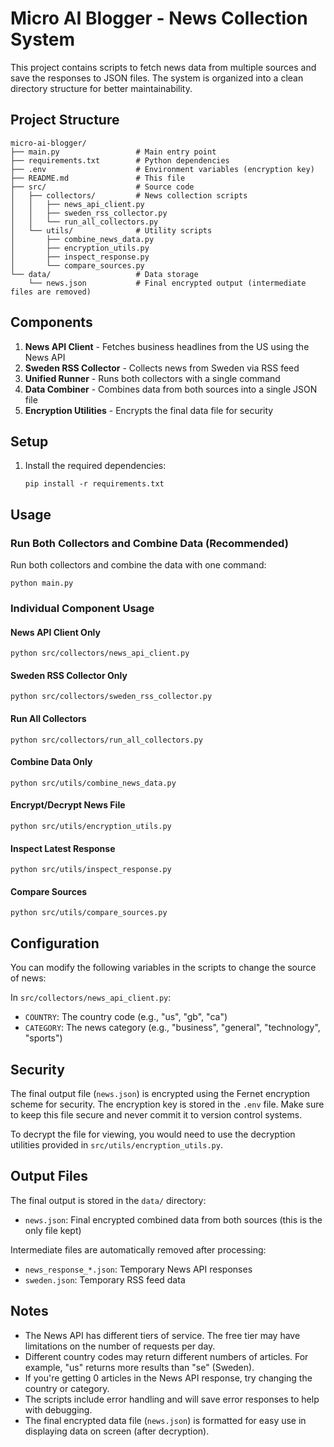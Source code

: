 # Micro AI Blogger - News Collection System

This project contains scripts to fetch news data from multiple sources and save the responses to JSON files. The system is organized into a clean directory structure for better maintainability.

## Project Structure

```
micro-ai-blogger/
├── main.py                 # Main entry point
├── requirements.txt        # Python dependencies
├── .env                    # Environment variables (encryption key)
├── README.md               # This file
├── src/                    # Source code
│   ├── collectors/         # News collection scripts
│   │   ├── news_api_client.py
│   │   ├── sweden_rss_collector.py
│   │   └── run_all_collectors.py
│   └── utils/              # Utility scripts
│       ├── combine_news_data.py
│       ├── encryption_utils.py
│       ├── inspect_response.py
│       └── compare_sources.py
└── data/                   # Data storage
    └── news.json           # Final encrypted output (intermediate files are removed)
```

## Components

1. **News API Client** - Fetches business headlines from the US using the News API
2. **Sweden RSS Collector** - Collects news from Sweden via RSS feed
3. **Unified Runner** - Runs both collectors with a single command
4. **Data Combiner** - Combines data from both sources into a single JSON file
5. **Encryption Utilities** - Encrypts the final data file for security

## Setup

1. Install the required dependencies:
   ```
   pip install -r requirements.txt
   ```

## Usage

### Run Both Collectors and Combine Data (Recommended)
Run both collectors and combine the data with one command:
```
python main.py
```

### Individual Component Usage

#### News API Client Only
```
python src/collectors/news_api_client.py
```

#### Sweden RSS Collector Only
```
python src/collectors/sweden_rss_collector.py
```

#### Run All Collectors
```
python src/collectors/run_all_collectors.py
```

#### Combine Data Only
```
python src/utils/combine_news_data.py
```

#### Encrypt/Decrypt News File
```
python src/utils/encryption_utils.py
```

#### Inspect Latest Response
```
python src/utils/inspect_response.py
```

#### Compare Sources
```
python src/utils/compare_sources.py
```

## Configuration

You can modify the following variables in the scripts to change the source of news:

In `src/collectors/news_api_client.py`:
- `COUNTRY`: The country code (e.g., "us", "gb", "ca")
- `CATEGORY`: The news category (e.g., "business", "general", "technology", "sports")

## Security

The final output file (`news.json`) is encrypted using the Fernet encryption scheme for security. The encryption key is stored in the `.env` file. Make sure to keep this file secure and never commit it to version control systems.

To decrypt the file for viewing, you would need to use the decryption utilities provided in `src/utils/encryption_utils.py`.

## Output Files

The final output is stored in the `data/` directory:
- `news.json`: Final encrypted combined data from both sources (this is the only file kept)

Intermediate files are automatically removed after processing:
- `news_response_*.json`: Temporary News API responses
- `sweden.json`: Temporary RSS feed data

## Notes

- The News API has different tiers of service. The free tier may have limitations on the number of requests per day.
- Different country codes may return different numbers of articles. For example, "us" returns more results than "se" (Sweden).
- If you're getting 0 articles in the News API response, try changing the country or category.
- The scripts include error handling and will save error responses to help with debugging.
- The final encrypted data file (`news.json`) is formatted for easy use in displaying data on screen (after decryption).